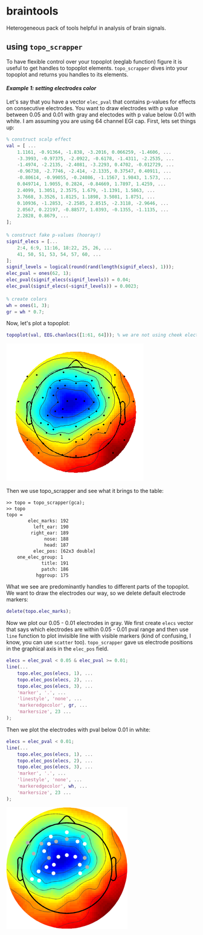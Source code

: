# braintools
Heterogeneous pack of tools helpful in analysis of brain signals.

## using `topo_scrapper`
To have flexible control over your topoplot (eeglab function) figure it is useful to get handles to topoplot elements. `topo_scrapper` dives into your topoplot and returns you handles to its elements.
#### *Example 1: setting electrodes color*
Let's say that you have a vector `elec_pval` that contains p-values for effects on consecutive electrodes. You want to draw electrodes with p value between 0.05 and 0.01 with gray and electodes with p value below 0.01 with white. I am assuming you are using 64 channel EGI cap.
First, lets set things up:
```matlab
% construct scalp effect
val = [ ...
    1.1161, -0.91364, -1.838, -3.2016, 0.066259, -1.4606, ...
    -3.3993, -0.97375, -2.0922, -0.6178, -1.4311, -2.2535, ...
    -1.4974, -2.2135, -2.4081, -3.2293, 0.4702, -0.012729, ...
    -0.96738, -2.7746, -2.414, -2.1335, 0.37547, 0.40911, ...
    -0.80614, -0.99055, -0.24086, -1.1567, 1.9843, 1.573, ...
    0.049714, 1.9055, 0.2824, -0.84669, 1.7897, 1.4259, ...
    2.4099, 1.3051, 2.3575, 1.679, -1.1391, 1.5863, ...
    3.7668, 3.3526, 1.8125, 1.1898, 3.5081, 1.8751, ...
    0.10936, -1.2853, -2.2585, 2.8515, -2.3118, -2.9646, ...
    2.0567, 0.22197, -0.88577, 1.0393, -0.1355, -1.1135, ...
    2.2828, 0.8679, ...
];

% construct fake p-values (hooray!)
signif_elecs = [...
    2:4, 6:9, 11:16, 18:22, 25, 26, ...
    41, 50, 51, 53, 54, 57, 60, ...
];
signif_levels = logical(round(rand(length(signif_elecs), 1)));
elec_pval = ones(62, 1);
elec_pval(signif_elecs(signif_levels)) = 0.04;
elec_pval(signif_elecs(~signif_levels)) = 0.0023;

% create colors
wh = ones(1, 3);
gr = wh * 0.7;
```

Now, let's plot a topoplot:
```matlab
topoplot(val, EEG.chanlocs([1:61, 64])); % we are not using cheek electrodes
```
![alt tag](https://raw.githubusercontent.com/mmagnuski/braintools/master/docs/pics/Ex01_01.PNG)

Then we use topo_scrapper and see what it brings to the table:
```
>> topo = topo_scrapper(gca);
>> topo
topo = 
        elec_marks: 192
          left_ear: 190
         right_ear: 189
              nose: 188
              head: 187
          elec_pos: [62x3 double]
    one_elec_group: 1
             title: 191
             patch: 186
           hggroup: 175
```

What we see are predominantly handles to different parts of the topoplot.
We want to draw the electrodes our way, so we delete default electrode markers:
```matlab
delete(topo.elec_marks);
```
Now we plot our 0.05 - 0.01 electrodes in gray. 
We first create `elecs` vector that says which electrodes are within 0.05 - 0.01 pval range 
and then use `line` function to plot invisible line with visible markers (kind of confusing, 
I know, you can use `scatter` too). `topo_scrapper` gave us electrode positions in the 
graphical axis in the `elec_pos` field.
```matlab
elecs = elec_pval < 0.05 & elec_pval >= 0.01;
line(...
    topo.elec_pos(elecs, 1), ...
    topo.elec_pos(elecs, 2), ...
    topo.elec_pos(elecs, 3), ...
    'marker', '.', ...
    'linestyle', 'none', ...
    'markeredgecolor', gr, ...
    'markersize', 23 ...
);
```
Then we plot the electrodes with pval below 0.01 in white:
```matlab
elecs = elec_pval < 0.01;
line(...
    topo.elec_pos(elecs, 1), ...
    topo.elec_pos(elecs, 2), ...
    topo.elec_pos(elecs, 3), ...
    'marker', '.', ...
    'linestyle', 'none', ...
    'markeredgecolor', wh, ...
    'markersize', 23 ...
);
```
![alt tag](https://raw.githubusercontent.com/mmagnuski/braintools/master/docs/pics/Ex01_02.png)
